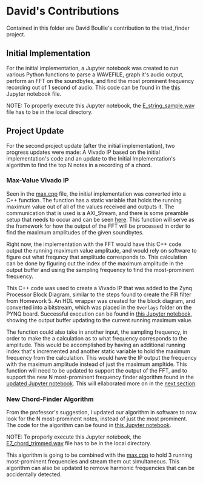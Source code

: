 # David's Contributions

Contained in this folder are David Boullie's contribution to the triad_finder project.

## Initial Implementation

For the initial implementation, a Jupyter notebook was created to run various Python functions to parse a WAVEFILE, graph it's audio output, perform an FFT on the soundbytes, and find the most prominent frequency recording out of 1 second of audio. This code can be found in the [this](david/Initial%20Implementation.ipynb) Jupyter notebook file.

NOTE: To properly execute this Jupyter notebook, the [E_string_sample.wav](david/E_string_sample.wav) file has to be in the local directory.

## Project Update

For the second project update (after the initial implementation), two progress updates were made: A Vivado IP based on the initial implementation's code and an update to the Initial Implementation's algorithm to find the top N notes in a recording of a chord.

### Max-Value Vivado IP

Seen in the [max.cpp](david/max.cpp) file, the initial implementation was converted into a C++ function. The function has a static variable that holds the running maximum value out of all of the values received and outputs it. The communication that is used is a AXI_Stream, and there is some preamble setup that needs to occur and can be seen [here](david/max.cpp#L18). This function will serve as the framework for how the output of the FFT will be processed in order to find the maximum amplitudes of the given soundbytes.

Right now, the implementation with the FFT would have this C++ code output the running maximum value amplitude, and would rely on software to figure out what frequncy that amplitude corresponds to. This calculation can be done by figuring out the index of the maximum amplitude in the output buffer and using the sampling frequency to find the most-prominent frequency.

This C++ code was used to create a Vivado IP that was added to the Zynq Processor Block Diagram, similar to the steps found to create the FIR filter from Homework 5. An HDL wrapper was created for the block diagram, and converted into a bitstream, which was placed in the `Overlays` folder on the PYNQ board. Successful execution can be found in [this Jupyter notebook](david/Project%20Update%20.ipynb), showing the output buffer updating to the current running maximum value.

The function could also take in another input, the sampling frequency, in order to make the a calculation as to what frequency corresponds to the amplitude. This would be accomplished by having an additional running index that's incremented and another static variable to hold the maximum frequency from the calculation. This would have the IP output the frequency with the maximum amplitude instead of just the maximum ampltide. This function will need to be updated to support the output of the FFT, and to support the new N most-prominent frequency finder algorithm found in the [updated Jupyter notebook](david/Project%20Update%202.ipynb). This will ellaborated more on in the [next section](david/README.md#new-chord-finder-algorithm).

### New Chord-Finder Algorithm

From the professor's suggestion, I updated our algorithm in software to now look for the N most-prominent notes, instead of just the most prominent. The code for the algorithm can be found in [this Jupyter notebook](david/Project%20Update%202.ipynb).

NOTE: To properly execute this Jupyter notebook, the [E7_chord_trimmed.wav](david/E7_chord_trimmed.wav) file has to be in the local directory.

This algorithm is going to be combined with the [max.cpp](david/max.cpp) to hold 3 running most-prominent frequencies and stream them out simultaneous. This algorithm can also be updated to remove harmonic frequencies that can be accidentally detected.
